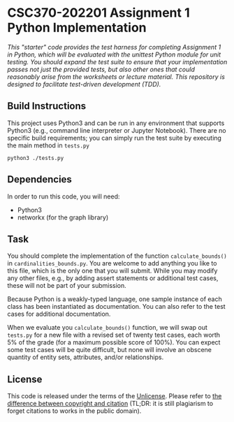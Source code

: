 # CSC370-202201 Assignment 1 Python Implementation

_This "starter" code provides the test harness for completing Assignment 1 in Python, which will be evaluated with the unittest Python module for unit testing. You should expand the test suite to ensure that your implementation passes not just the provided tests, but also other ones that could reasonably arise from the worksheets or lecture material. This repository is designed to facilitate test-driven development (TDD)._

## Build Instructions

This project uses Python3 and can be run in any environment that supports Python3 (e.g., command line interpreter or Jupyter Notebook). There are no specific build requirements; you can simply run the test suite by executing the main method in `tests.py`
```
python3 ./tests.py
```

## Dependencies

In order to run this code, you will need:

  * Python3
  * networkx (for the graph library)

## Task

You should complete the implementation of the function `calculate_bounds()` in `cardinalities_bounds.py`.
You are welcome to add anything you like to this file, which is the only one that you will submit. While you may modify any other files, e.g., by adding assert statements or additional test cases, these will not be part of your submission.

Because Python is a weakly-typed language, one sample instance of each class has been instantiated as documentation. You can also refer to the test cases for additional documentation.

When we evaluate you `calculate_bounds()` function, we will swap out `tests.py` for a new file with a revised set of twenty test cases, each worth 5% of the grade (for a maximum possible score of 100%). You can expect some test cases will be quite difficult, but none will involve an obscene quantity of entity sets, attributes, and/or relationships.

## License

This code is released under the terms of the [Unlicense](https://unlicense.org/). Please refer to [the difference between copyright and citation](https://researchguides.uic.edu/c.php?g=252209&p=1682805)
(TL;DR: it is still plagiarism to forget citations to works in the public domain).
 